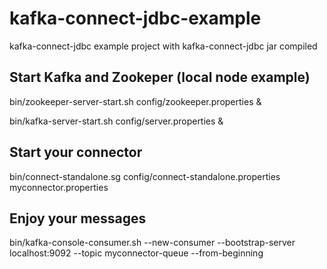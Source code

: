 # kafka-connect-jdbc-example
kafka-connect-jdbc example project with kafka-connect-jdbc jar compiled

## Start Kafka and Zookeper (local node example)

bin/zookeeper-server-start.sh config/zookeeper.properties &

bin/kafka-server-start.sh config/server.properties &
## Start your connector

bin/connect-standalone.sg config/connect-standalone.properties myconnector.properties

## Enjoy your messages
bin/kafka-console-consumer.sh --new-consumer --bootstrap-server localhost:9092 --topic myconnector-queue --from-beginning
